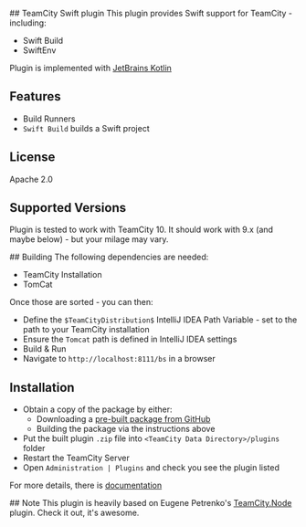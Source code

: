 ## TeamCity Swift plugin
This plugin provides Swift support for TeamCity - including:
 - Swift Build
 - SwiftEnv

Plugin is implemented with [JetBrains Kotlin](http://kotlin.jetbrains.org/)

## Features
- Build Runners
 - `Swift Build` builds a Swift project

## License
Apache 2.0

## Supported Versions
Plugin is tested to work with TeamCity 10. It should work with 9.x (and maybe below) - but your milage may vary.

## Building
The following dependencies are needed:
- TeamCity Installation
- TomCat

Once those are sorted - you can then:
- Define the `$TeamCityDistribution$` IntelliJ IDEA Path Variable - set to the path to your TeamCity installation
- Ensure the `Tomcat` path is defined in IntelliJ IDEA settings
- Build & Run
- Navigate to `http://localhost:8111/bs` in a browser

## Installation
* Obtain a copy of the package by either:
  - Downloading a [pre-built package from GitHub](https://github.com/tombuildsstuff/TeamCity.Swift/releases)
  - Building the package via the instructions above
* Put the built plugin `.zip` file into `<TeamCity Data Directory>/plugins` folder
* Restart the TeamCity Server
* Open ```Administration | Plugins``` and check you see the plugin listed

For more details, there is [documentation](https://confluence.jetbrains.net/display/TCD10/Installing+Additional+Plugins)

## Note
This plugin is heavily based on Eugene Petrenko's [TeamCity.Node](https://github.com/jonnyzzz/TeamCity.Node) plugin. Check it out, it's awesome.
